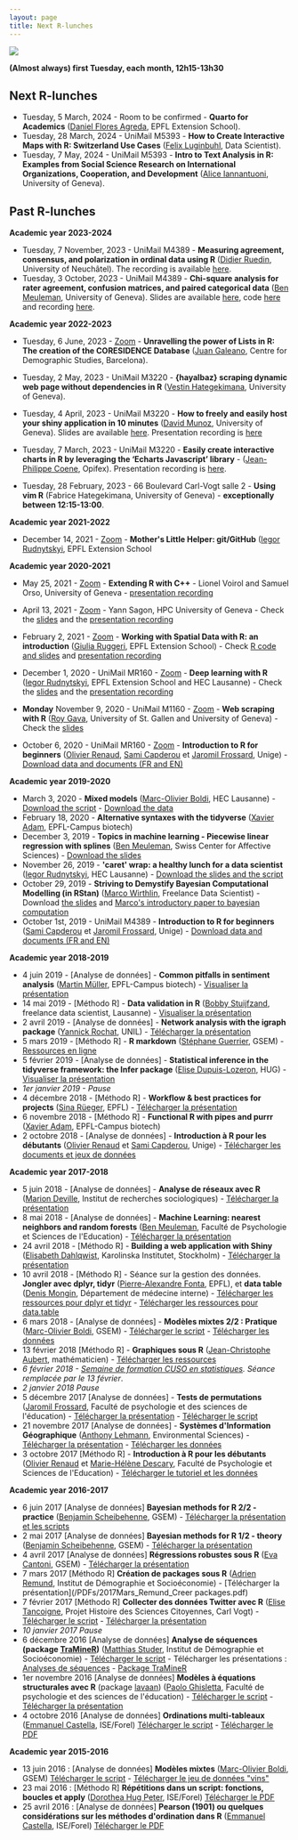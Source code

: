 ```yaml
---
layout: page
title: Next R-lunches
---
```

![](http://www.phdcomics.com/comics/archive/phd112107s.gif)

**(Almost always) first Tuesday, each month, 12h15-13h30**

## Next R-lunches
* Tuesday, 5 March, 2024 - Room to be confirmed - **Quarto for Academics** ([Daniel Flores Agreda](https://www.linkedin.com/in/daniel-flores-agreda-680a9a109/?lipi=urn%3Ali%3Apage%3Ad_flagship3_profile_view_base%3Bj8KVAq2fT3uHgFnEq7XT%2FQ%3D%3D), EPFL Extension School).
* Tuesday, 28 March, 2024 - UniMail M5393 - **How to Create Interactive Maps with R: Switzerland Use Cases** ([Felix Luginbuhl](https://felixluginbuhl.com/), Data Scientist).
* Tuesday, 7 May, 2024 - UniMail M5393 - **Intro to Text Analysis in R: Examples from Social Science Research on International Organizations, Cooperation, and Development** ([Alice Iannantuoni](https://www.aliceiannantuoni.com/), University of Geneva).

## Past R-lunches
**Academic year 2023-2024**
* Tuesday, 7 November, 2023 - UniMail M4389 - **Measuring agreement, consensus, and polarization in ordinal data using R** ([Didier Ruedin](https://druedin.com/), University of Neuchâtel). The recording is available [here](https://unige.zoom.us/rec/share/gkg1GdETGSdalxrgwBUOe3zCrbSOwfQANs_gfYnhL2leZNDq4hOgtOqqNL0zx9PM.sAVBNGt69NIXAhRh).
* Tuesday, 3 October, 2023 - UniMail M4389 - **Chi-square analysis for rater agreement, confusion matrices, and paired categorical data** ([Ben Meuleman](https://www.unige.ch/cisa/index.php?cID=3542), University of Geneva). Slides are available [here](https://github.com/use-r-carlvogt/use-r-carlvogt.github.io/blob/master/PDFs/2023Octobre_BM_Rlunch_paired_categorical.pptx), code [here](https://github.com/use-r-carlvogt/use-r-carlvogt.github.io/blob/master/PDFs/2023Octobre_square_tests.r) and recording [here](https://unige.zoom.us/rec/share/lqL9wQ85hPwg64OMXy3Z3h4tE0HSLw9VUlHYbvDWPEmj840C3ViNTCY1n9h0MtFa.TQDXvOeQXkaVr6YX).

**Academic year 2022-2023**
* Tuesday, 6 June, 2023 - [Zoom](https://unige.zoom.us/j/68920636492?pwd=ZmlaNnhvVTRaQm9VdzEvUVVCNHdVQT09) - **Unravelling the power of Lists in R: The creation of the CORESIDENCE Database** ([Juan Galeano](https://drive.google.com/file/d/1X4UVu9NyE9rozbZ_jrmOaaI63KPE5Uwv/view?usp=sharing), Centre for Demographic Studies, Barcelona). 

* Tuesday, 2 May, 2023 - UniMail M3220 - **{hayalbaz} scraping dynamic web page without dependencies in R** ([Vestin Hategekimana](https://vestin-hategekimana.netlify.app/), University of Geneva). 

* Tuesday, 4 April, 2023 - UniMail M3220 - **How to freely and easily host your shiny application in 10 minutes** ([David Munoz](https://david-munoztord.com/), University of Geneva). Slides are available [here](https://we-data-ch.github.io/Web_Deployment_With_R/R-Lunch). Presentation recording is [here](https://unige.zoom.us/rec/share/bmPWK9YqdK9FI74DtVnhEgaca8isNWNkjwxjVP2TeRJ_TnRsRp3HpRb5DFuYQZXO.hBVyShgZ9SLyqESP)

* Tuesday, 7 March, 2023 - UniMail M3220 - **Easily create interactive charts in R by leveraging the ‘Echarts Javascript’ library** - ([Jean-Philippe Coene](https://john-coene.com/), Opifex). Presentation recording is [here](https://unige.zoom.us/rec/share/4Udk3_8-brGTc9EI5icY3wks4XjaSUC5c7DqpgRiAaD3y5CJZHxgi_Ep2L2g7-pd.J-w8Q7QDb3qECWCr).

* Tuesday, 28 February, 2023 - 66 Boulevard Carl-Vogt salle 2 - **Using vim R** (Fabrice Hategekimana, University of Geneva) - **exceptionally between 12:15-13:00**.

**Academic year 2021-2022**
* December 14, 2021 - [Zoom](https://unige.zoom.us/j/66111435520?pwd=Q0xtUTBUNFdBWUtkaVN2N1FuOXJsQT09) - **Mother's Little Helper: git/GitHub** ([Iegor Rudnytskyi](https://irudnyts.github.io/), EPFL Extension School 

**Academic year 2020-2021**
* May 25, 2021 - [Zoom](https://unige.zoom.us/j/95992195473?pwd=eWVEdmw0YUg4Q04vemgvS29VSitUZz09) - **Extending R with C++** - Lionel Voirol and Samuel Orso, University of Geneva - [presentation recording](https://unige.zoom.us/rec/share/918RNyUbIbYD5MNNU8AqAnEJ74SsqvxpNf8m9R4s6_KP91HjmG_hDa5OQ9uGtCUw.NdNETpeXxS3WzDOk) 

* April 13, 2021 - [Zoom](https://unige.zoom.us/j/96253051411?pwd=dElvR0N0ZDlIYmJLdkhMN24vS3JKdz09) - Yann Sagon, HPC University of Geneva - Check the [slides](https://github.com/use-r-carlvogt/use-r-carlvogt.github.io/blob/master/PDFs/2021Avril_Cours_GetFamiliarWithBaobab.pptx) and the [presentation recording](https://unige.zoom.us/rec/share/96IB3RX1XGduE9F3Bq572QKq82a9JG0bkpLKj5b6d9cFLuXFH9kRGgsslc_-4cQa.s68-otW_M2Do28m8)

* February 2, 2021 - [Zoom](https://unige.zoom.us/j/92548162112?pwd=UHB6N2daMWJ3V3VWRnpOWVVNaUJnUT09) - **Working with Spatial Data with R: an introduction** ([Giulia Ruggeri](https://github.com/gruggeri), EPFL Extension School) - Check [R code and slides](https://github.com/gruggeri/r_lunch_feb2021) and [presentation recording](https://unige.zoom.us/rec/share/BTFhNKQrFTvbJYJGd8jL2l8Bga2nRkcPrnnk6z6v8I0iEpC7ll7VlHv1VhIAVvr9.eH8E1E0Ncf_LiMyI)

* December 1, 2020 - UniMail MR160 - [Zoom](https://unige.zoom.us/j/97104023336?pwd=ZHI1Um8waThtcTgxRUhLRWtHWHduZz09) - **Deep learning with R** ([Iegor Rudnytskyi](https://irudnyts.github.io/), EPFL Extension School and HEC Lausanne) - Check the [slides](https://github.com/irudnyts/r2d2) and the [presentation recording](https://unige.zoom.us/rec/share/CdO68yhvN7iCAfgeuGX7hba4OllEEWAw_tJtJa6EQwSp5ETh-oQcYVRcUdfetndC.pnDX8JTdf9AECzq3)

* **Monday** November 9, 2020 - UniMail M1160 - [Zoom](https://unige.zoom.us/j/92317617443?pwd=cEFSelZsdVpRaDVyanlNQk5XQXdwdz09) - **Web scraping with R** ([Roy Gava](http://roygava.com/), University of St. Gallen and University of Geneva) - Check the [slides](http://roygava.com/webscraping-lunch/)

* October 6, 2020 - UniMail MR160 - [Zoom](https://unige.zoom.us/j/99024405323?pwd=VVpPYWJQS3NKZlRmelhCTzh1K05Jdz09) - **Introduction to R for beginners** ([Olivier Renaud](https://www.unige.ch/fapse/mad/equipe/renaud/), [Sami Capderou](https://www.unige.ch/fapse/mad/equipe/sami-capderou/) et [Jaromil Frossard](https://www.unige.ch/fapse/mad/equipe/frossard/), Unige) - [Download data and documents (FR and EN)](https://github.com/use-r-carlvogt/use-r-carlvogt.github.io/blob/master/PDFs/2020Octobre_RenaudCapderouFrossard_IntroR.zip)

**Academic year 2019-2020**
* March 3, 2020 - **Mixed models** ([Marc-Olivier Boldi](https://www.linkedin.com/in/marc-olivier-boldi-7a39564/?originalSubdomain=ch), HEC Lausanne) - [Download the script](https://github.com/use-r-carlvogt/use-r-carlvogt.github.io/blob/master/PDFs/2020Mars_MOBoldi_HandsOn.html) - [Download the data](https://github.com/use-r-carlvogt/use-r-carlvogt.github.io/blob/master/PDFs/2020Mars_MOBoldi_data_lunchR.zip)
* February 18, 2020 - **Alternative syntaxes with the tidyverse** ([Xavier Adam](https://exts.epfl.ch/who-we-are/team), EPFL-Campus biotech)
* December 3, 2019 - **Topics in machine learning - Piecewise linear regression with splines** ([Ben Meuleman](https://www.unige.ch/cisa/members/meuleman-ben/), Swiss Center for Affective Sciences) - [Download the slides](https://github.com/use-r-carlvogt/use-r-carlvogt.github.io/blob/master/PDFs/2019December_BMeuleman_Rlunch_Splines.pdf)
* November 26, 2019 - **'caret' wrap: a healthy lunch for a data scientist** ([Iegor Rudnytskyi](https://irudnyts.github.io/about/), HEC Lausanne) - [Download the slides and the script](https://github.com/irudnyts/caret)
* October 29, 2019 - **Striving to Demystify Bayesian Computational Modelling (in RStan)** ([Marco Wirthlin](https://www.linkedin.com/in/mwirthlin/), Freelance Data Scientist) - Download [the slides](https://github.com/use-r-carlvogt/use-r-carlvogt.github.io/blob/master/PDFs/2019October_MWirthlin_UNIGE_R_Lunch_online_version.pdf) and [Marco's introductory paper to bayesian computation](https://github.com/use-r-carlvogt/use-r-carlvogt.github.io/blob/master/PDFs/2019October_MWirthlin_IntroBayesianComputation_Wirthlin.pdf)
* October 1st, 2019 - UniMail M4389 - **Introduction to R for beginners** ([Sami Capderou](https://www.unige.ch/fapse/mad/equipe/sami-capderou/) et [Jaromil Frossard](https://www.unige.ch/fapse/mad/equipe/frossard/), Unige) - [Download data and documents (FR and EN)](https://github.com/use-r-carlvogt/use-r-carlvogt.github.io/blob/master/PDFs/2019October_MaterialIntro_R_RStudio_Rlunch19.zip)

**Academic year 2018-2019**
* 4 juin 2019 - [Analyse de données] - **Common pitfalls in sentiment analysis** ([Martin Müller](https://people.epfl.ch/martin.muller), EPFL-Campus biotech) - [Visualiser la présentation](https://mar-muel.github.io/pitfalls_in_sentiment_analysis/index.html)
* 14 mai 2019 - [Méthodo R] - **Data validation in R** ([Bobby Stuijfzand](https://www.linkedin.com/in/bobby-stuijfzand-60863448/), freelance data scientist, Lausanne) - [Visualiser la présentation](https://bobbyglenns.github.io/190514-R-lunch-geneva/presentation_online.html)
* 2 avril 2019 - [Analyse de données] - **Network analysis with the igraph package** ([Yannick Rochat](https://applicationspub.unil.ch/interpub/noauth/php/Un/UnPers.php?PerNum=1063847&LanCode=37&menu=curri), UNIL) - [Télécharger la présentation](https://github.com/use-r-carlvogt/use-r-carlvogt.github.io/blob/master/PDFs/2019Avril_Rochat_igraph.pdf)
* 5 mars 2019 - [Méthodo R] - **R markdown** ([Stéphane Guerrier](https://stephaneguerrier.com/index.html), GSEM) - [Ressources en ligne](https://smac-group.github.io/ds/rmarkdown.html)
* 5 février 2019 - [Analyse de données] - **Statistical inference in the tidyverse framework: the Infer package** ([Elise Dupuis-Lozeron](https://www.hug-ge.ch/epidemiologie-clinique/elise-dupuis-lozeron-phd), HUG) - [Visualiser la présentation](https://github.com/use-r-carlvogt/use-r-carlvogt.github.io/blob/master/PDFs/2019Fevrier_EDupuisLozeron_R_lunch_Git/Infer_Pres.html)
* *1er janvier 2019 - Pause*
* 4 décembre 2018 - [Méthodo R] - **Workflow & best practices for projects** ([Sina Rüeger](https://sinarueeger.github.io/), EPFL) - [Télécharger la présentation](https://sinarueeger.github.io/20181204-r-lunchs-gva/#1)
* 6 novembre 2018 - [Méthodo R] - **Functional R with pipes and purrr** ([Xavier Adam](https://exts.epfl.ch/who-we-are/team), EPFL-Campus biotech)
* 2 octobre 2018 - [Analyse de données] - **Introduction à R pour les débutants** ([Olivier Renaud](https://www.unige.ch/fapse/mad/equipe/renaud/) et [Sami Capderou](https://www.unige.ch/fapse/mad/equipe/sami-capderou/), Unige) - [Télécharger les documents et jeux de données](https://github.com/use-r-carlvogt/use-r-carlvogt.github.io/blob/master/PDFs/2018Octobre_MaterialIntro_R_RStudio_Rlunch18.zip)

**Academic year 2017-2018**
* 5 juin 2018 - [Analyse de données] - **Analyse de réseaux avec R** ([Marion Deville](https://www.unige.ch/sciences-societe/socio/fr/mariondeville/),  Institut de recherches sociologiques) - [Télécharger la présentation](https://github.com/use-r-carlvogt/use-r-carlvogt.github.io/blob/master/PDFs/2018Juin_MDeville_intro_reseaux_spnet.pdf)
* 8 mai 2018 - [Analyse de données] - **Machine Learning: nearest neighbors and random forests** ([Ben Meuleman](https://www.researchgate.net/profile/Ben_Meuleman), Faculté de Psychologie et Sciences de l'Education) - [Télécharger la présentation](https://github.com/use-r-carlvogt/use-r-carlvogt.github.io/blob/master/PDFs/2018Mai_Meulemann_Intro_machine_learning.pdf)
* 24 avril 2018 - [Méthodo R] - **Building a web application with Shiny** ([Elisabeth Dahlqwist](https://wp.unil.ch/sgg/elisabeth-dahlqwist/), Karolinska Institutet, Stockholm) - [Télécharger la présentation](https://github.com/rladies/meetup-presentations_lausanne/tree/master/20180314_shiny)
* 10 avril 2018 - [Méthodo R] - Séance sur la gestion des données. **Jongler avec dplyr, tidyr** ([Pierre-Alexandre Fonta](http://ch.linkedin.com/in/pafonta), EPFL), et **data table** ([Denis Mongin](https://www.researchgate.net/profile/Denis_Mongin/info), Département de médecine interne) - [Télécharger les ressources pour dplyr et tidyr](https://github.com/pafonta/r-lunch-10-04-18) - [Télécharger les ressources pour data.table](https://github.com/use-r-carlvogt/use-r-carlvogt.github.io/blob/master/PDFs/2018Avril_Mongin_data_table.zip)
* 6 mars 2018 - [Analyse de données] - **Modèles mixtes 2/2 : Pratique** ([Marc-Olivier Boldi](https://www.unige.ch/gsem/rcs/members2/profs/marc/), GSEM) - [Télécharger le script](https://github.com/use-r-carlvogt/use-r-carlvogt.github.io/blob/master/PDFs/2018Mars_MOBoldi_HandsOn.html) - [Télécharger les données](https://github.com/use-r-carlvogt/use-r-carlvogt.github.io/blob/master/PDFs/2018Mars_MOBoldi_data.zip)
* 13 février 2018 [Méthodo R] - **Graphiques sous R** ([Jean-Christophe Aubert](https://www.linkedin.com/in/jean-christophe-aubert-7295453b/?ppe=1), mathématicien) - [Télécharger les ressources](https://github.com/use-r-carlvogt/use-r-carlvogt.github.io/blob/master/PDFs/2018Mars_JCAubert_ggplot.zip)
* *6 février 2018 - [Semaine de formation CUSO en statistiques](https://statistique.cuso.ch/index.php?id=2688&tx_displaycontroller[showUid]=3840). Séance remplacée par le 13 février*.
* *2 janvier 2018 Pause*
* 5 décembre 2017 [Analyse de données] - **Tests de permutations** ([Jaromil Frossard](https://www.unige.ch/fapse/mad/equipe/frossard/), Faculté de psychologie et des sciences de l'éducation) - [Télécharger la présentation](https://github.com/use-r-carlvogt/use-r-carlvogt.github.io/blob/master/PDFs/2017Decembre_Frossard_presentation_permuco.pdf) - [Télécharger le script](https://github.com/use-r-carlvogt/use-r-carlvogt.github.io/blob/master/PDFs/2017Decembre_Frossard_permuco.R)
* 21 novembre 2017 [Analyse de données] - **Systèmes d'Information Géographique** ([Anthony Lehmann](https://www.unige.ch/envirospace/people/lehmann/), Environmental Sciences) - [Télécharger la présentation](https://github.com/use-r-carlvogt/use-r-carlvogt.github.io/blob/master/PDFs/2017Novembre_Lehmann_Dejeuner-R-Geotatistics-with-R.pdf) - [Télécharger les données](https://github.com/use-r-carlvogt/use-r-carlvogt.github.io/blob/master/PDFs/2017Novembre_Lehmann_data.zip)
* 3 octobre 2017 [Méthodo R] - **Introduction à R pour les débutants** ([Olivier Renaud](https://www.unige.ch/fapse/mad/equipe/renaud/) et [Marie-Hélène Descary](https://www.unige.ch/fapse/mad/equipe/descary/), Faculté de Psychologie et Sciences de l'Education) - [Télécharger le tutoriel et les données](https://github.com/use-r-carlvogt/use-r-carlvogt.github.io/blob/master/PDFs/2017OctobreORenaudMHDescary_introductionR.zip)

**Academic year 2016-2017**
* 6 juin 2017 [Analyse de données] **Bayesian methods for R 2/2 - practice** ([Benjamin Scheibehenne](https://unige.ch/gsem/iom/members1/professors/scheibehenne-benjamin), GSEM) - [Télécharger la présentation et les scripts](https://github.com/use-r-carlvogt/use-r-carlvogt.github.io/blob/master/PDFs/2017Juin_Scheibehenne_Bayesian_methods_practice.zip)
* 2 mai 2017 [Analyse de données] **Bayesian methods for R 1/2 - theory** ([Benjamin Scheibehenne](https://unige.ch/gsem/iom/members1/professors/scheibehenne-benjamin), GSEM) - [Télécharger la présentation](/PDFs/2017Mai_Scheibehenne_Bayesian_methods.pdf)
* 4 avril 2017 [Analyse de données] **Régressions robustes sous R** ([Eva Cantoni](https://www.unige.ch/gsem/rcs/members2/profs/eva-cantoni/), GSEM) - [Télécharger la présentation](/PDFs/2017Avril_Cantoni_Rlunch.pdf)
* 7 mars 2017 [Méthodo R] **Création de packages sous R** ([Adrien Remund](https://www.unige.ch/sciences-societe/ideso/membres/remund/), Institut de Démographie et Socioéconomie) - [Télécharger la présentation](/PDFs/2017Mars_Remund_Creer packages.pdf)
* 7 février 2017 [Méthodo R] **Collecter des données Twitter avec R** ([Elise Tancoigne](http://citizensciences.net/elise-tancoigne/), Projet Histoire des Sciences Citoyennes, Carl Vogt) - [Télécharger le script](/PDFs/2017Fevrier_Tancoigne_Twitter.R) - [Télécharger la présentation](/PDFs/2017Fevrier_Tancoigne_Twitter.pdf)
* *10 janvier 2017 Pause*
* 6 décembre 2016 [Analyse de données] **Analyse de séquences (package [TraMineR](http://traminer.unige.ch/index.shtml))** ([Matthias Studer](https://www.unige.ch/sciences-societe/ideso/membres/matthias-studer), Institut de Démographie et Socioéconomie) - [Télécharger le script](/PDFs/2016Decembre_Studer_mvadexemple.R) - Télécharger les présentations : [Analyses de séquences](/PDFs/2016Decembre_Studer_Seq-Intro.pdf) - [Package TraMineR](/PDFs/2016Decembre_Studer_DejR-seqdef.pdf)
* 1er novembre 2016 [Analyse de données] **Modèles à équations structurales avec R** (package [lavaan](http://lavaan.ugent.be/index.html)) ([Paolo Ghisletta](http://www.unige.ch/fapse/mad/equipe/ghisletta/), Faculté de psychologie et des sciences de l'éducation) - [Télécharger le script](/PDFs/2016Novembre_Ghisletta_SEM_R_lavaan_script.pdf) - [Télécharger la présentation](/PDFs/2016Novembre_Ghisletta_SEM_R_lavaan.pdf)
* 4 octobre 2016 [Analyse de données] **Ordinations multi-tableaux** ([Emmanuel Castella](http://leba.unige.ch/team/ecastella/), ISE/Forel) [Télécharger le script](/PDFs/2016Octobre_ECastella_multiscript.R) - [Télécharger le PDF](/PDFs/2016Octobre_ECastella_MultiTabppt.pdf)

**Academic year 2015-2016**
* 13 juin 2016 : [Analyse de données] **Modèles mixtes** ([Marc-Olivier Boldi](https://www.unige.ch/gsem/rcs/members2/profs/marc/), GSEM) [Télécharger le script](/PDFs/2016Juin_MOBoldi_codeR.R) - [Télécharger le jeu de données "vins"](/PDFs/2016Juin_MOBoldi_Data1.csv)
* 23 mai 2016 : [Méthodo R] **Répétitions dans un script: fonctions, boucles et apply** ([Dorothea Hug Peter](http://leba.unige.ch/team/dhugpeter/), ISE/Forel) [Télécharger le PDF](/PDFs/2016Mai_DorHugPeter_handout_loops.pdf)
* 25 avril 2016 : [Analyse de données] **Pearson (1901) ou quelques considérations sur les méthodes d'ordination dans R** ([Emmanuel Castella](http://leba.unige.ch/team/ecastella/), ISE/Forel) [Télécharger le PDF](/PDFs/2016Avril_EmmCastella_RCLUB-ordination.pdf)
